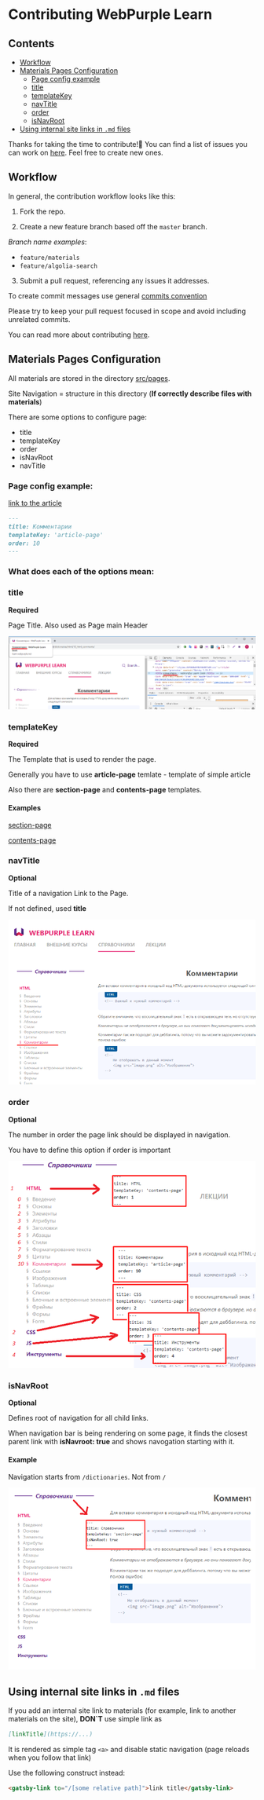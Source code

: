 # Contributing WebPurple Learn

## Contents 

 - [Workflow](#Workflow)
 - [Materials Pages Configuration](#Materials-Pages-Configuration)
   - [Page config example](#Page-config-example)
   - [title](#title)
   - [templateKey](#templateKey)
   - [navTitle](#navTitle)
   - [order](#order)
   - [isNavRoot](#isNavRoot)
 - [Using internal site links in `.md` files](#Using-internal-site-links-in-md-files)

Thanks for taking the time to contribute!🎉
You can find a list of issues you can work on [here](https://github.com/WebPurple/learn/issues). Feel free to create new ones.

## Workflow

In general, the contribution workflow looks like this:

1. Fork the repo.

2. Create a new feature branch based off the `master` branch.

*Branch name examples*:
- `feature/materials`
- `feature/algolia-search`

3. Submit a pull request, referencing any issues it addresses.

To create commit messages use general [commits convention](https://www.conventionalcommits.org/en/v1.0.0/)

Please try to keep your pull request focused in scope and avoid including unrelated commits.

You can read more about contributing [here](https://guides.github.com/activities/contributing-to-open-source/).

## Materials Pages Configuration

All materials are stored in the directory [src/pages](https://github.com/WebPurple/learn/tree/master/src/pages). 

Site Navigation = structure in this directory (**If correctly describe files with materials**)

There are some options to configure page: 
- title
- templateKey
- order
- isNavRoot
- navTitle

### Page config example:

[link to the article](https://github.com/WebPurple/learn/blob/master/src/pages/dictionaries/html/10_html_comments.md)

```md
---
title: Комментарии
templateKey: 'article-page'
order: 10
---
```

### What does each of the options mean:

### title

**Required**

Page Title.
Also used as Page main Header 

![title](contributing/title.png)

### templateKey 

**Required**

The Template that is used to render the page.

Generally you have to use **article-page** temlate - template of simple article 

Also there are **section-page** and **contents-page** templates. 

#### Examples

[section-page](https://github.com/ZeninZenin/WebPurple-learn/blob/master/src/pages/dictionaries/index.md)

[contents-page](https://github.com/ZeninZenin/WebPurple-learn/blob/master/src/pages/dictionaries/css/index.md)

### navTitle

**Optional**

Title of a navigation Link to the Page.

If not defined, used **title**

![navTitle](contributing/navTitle.png)

### order

**Optional**

The number in order the page link should be displayed in navigation. 

You have to define this option if order is important

![order](contributing/order.png)

### isNavRoot

**Optional**

Defines root of navigation for all child links.

When navigation bar is being rendering on some page, it finds the closest parent link with **isNavroot: true** and shows navogation starting with it.

#### Example 

Navigation starts from `/dictionaries`. Not from `/`

![isNavRoot](contributing/isNavRoot.png)


## Using internal site links in `.md` files

If you add an internal site link to materials (for example, link to another materials on the site), **DON`T** use simple link as 
```md
[linkTitle](https://...)
```

It is rendered as simple tag `<a>` and disable static navigation (page reloads when you follow that link)

Use the following construct instead: 

```md
<gatsby-link to="/[some relative path]">link title</gatsby-link>
```
